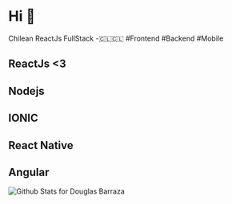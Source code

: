 # Hi 👋

Chilean ReactJs FullStack -🇨🇱🇨🇱 #Frontend #Backend #Mobile


## ReactJs <3
## Nodejs 
## IONIC 
## React Native
## Angular

![Github Stats for Douglas Barraza](https://github-readme-stats.vercel.app/api?username=cutshadows&show_icons=true&hide_border=true&title_color=4ea3ce&icon_color=4ea3ce&bg_color=c5c5c5)


